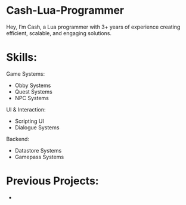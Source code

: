# Cash-Lua-Programmer
Hey, I’m Cash, a Lua programmer with 3+ years of experience creating efficient, scalable, and engaging solutions.

# Skills:

Game Systems:
- Obby Systems
- Quest Systems
- NPC Systems

UI & Interaction:
- Scripting UI
- Dialogue Systems

Backend:
- Datastore Systems
- Gamepass Systems

# Previous Projects:

-


  
